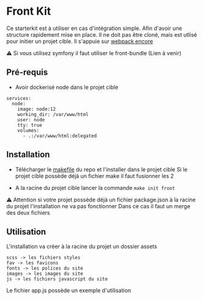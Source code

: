 Front Kit 
========

Ce starterkit est à utiliser en cas d'intégration simple. Afin d'avoir une structure rapidement mise en place. 
Il ne doit pas être cloné, mais est utlisé pour initier un projet cible. 
Il s'appuie sur [webpack encore](https://symfony.com/doc/current/frontend.html)

⚠️ Si vous utilisez symfony il faut utiliser le front-bundle (Lien à venir)


Pré-requis
--------

* Avoir dockerisé node dans le projet cible

```
services:
  node:
    image: node:12
    working_dir: /var/www/html
    user: node
    tty: true
    volumes:
      - .:/var/www/html:delegated
```

Installation
--------

* Télécharger le [makefile](https://raw.githubusercontent.com/umanit/front-kit/master/Makefile) du repo et l'installer dans le projet cible
Si le projet cible possède déjà un fichier make il faut fusionner les 2 

* A la racine du projet cible lancer la commande 
```make init front```

⚠️ Attention si votre projet possède déjà un fichier package.json à la racine du projet l'installation ne va pas fonctionner
Dans ce cas il faut un merge des deux fichiers 

Utilisation
--------

L'installation va créer à la racine du projet un dossier assets 

```
scss -> les fichiers styles
fav -> les favicons
fonts -> les polices du site
images -> les images du site
js -> les fichiers javascript du site
```

Le fichier app.js possède un exemple d'utilisation 



